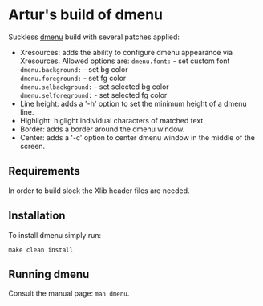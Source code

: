 # Artur's build of dmenu
Suckless [dmenu](https://tools.suckless.org/dmenu/) build with several patches applied:

- Xresources: adds the ability to configure dmenu appearance via Xresources. Allowed options are:
`dmenu.font:` - set custom font\
`dmenu.background:` - set bg color\
`dmenu.foreground:` - set fg color\
`dmenu.selbackground:` - set selected bg color\
`dmenu.selforeground:` - set selected fg color
- Line height: adds a '-h' option to set the minimum height of a dmenu line.
- Highlight: higlight individual characters of matched text.
- Border: adds a border around the dmenu window.
- Center: adds a '-c' option to center dmenu window in the middle of the screen.

## Requirements
In order to build slock the Xlib header files are needed.

## Installation
To install dmenu simply run:
```
make clean install
```

## Running dmenu
Consult the manual page: `man dmenu`.